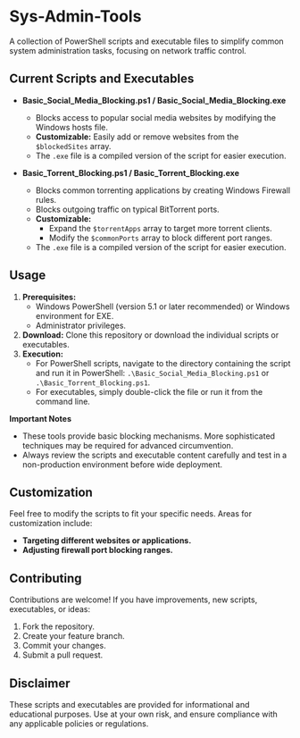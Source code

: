 # Sys-Admin-Tools

A collection of PowerShell scripts and executable files to simplify common system administration tasks, focusing on network traffic control.

## Current Scripts and Executables

* **Basic_Social_Media_Blocking.ps1 / Basic_Social_Media_Blocking.exe**
   - Blocks access to popular social media websites by modifying the Windows hosts file. 
   - **Customizable:** Easily add or remove websites from the `$blockedSites` array.
   - The `.exe` file is a compiled version of the script for easier execution.

* **Basic_Torrent_Blocking.ps1 / Basic_Torrent_Blocking.exe**
   - Blocks common torrenting applications by creating Windows Firewall rules.
   - Blocks outgoing traffic on typical BitTorrent ports. 
   - **Customizable:**  
      - Expand the `$torrentApps` array to target more torrent clients.  
      - Modify the `$commonPorts` array to block different port ranges.
   - The `.exe` file is a compiled version of the script for easier execution.

## Usage

1. **Prerequisites:**
    - Windows PowerShell (version 5.1 or later recommended) or Windows environment for EXE.
    - Administrator privileges.
2. **Download:** Clone this repository or download the individual scripts or executables.
3. **Execution:** 
    - For PowerShell scripts, navigate to the directory containing the script and run it in PowerShell: `.\Basic_Social_Media_Blocking.ps1` or `.\Basic_Torrent_Blocking.ps1`.
    - For executables, simply double-click the file or run it from the command line.

**Important Notes**

* These tools provide basic blocking mechanisms. More sophisticated techniques may be required for advanced circumvention.
* Always review the scripts and executable content carefully and test in a non-production environment before wide deployment.

## Customization

Feel free to modify the scripts to fit your specific needs. Areas for customization include:
* **Targeting different websites or applications.**
* **Adjusting firewall port blocking ranges.**

## Contributing

Contributions are welcome! If you have improvements, new scripts, executables, or ideas:

1. Fork the repository.
2. Create your feature branch.
3. Commit your changes.
4. Submit a pull request.

## Disclaimer

These scripts and executables are provided for informational and educational purposes. Use at your own risk, and ensure compliance with any applicable policies or regulations.
